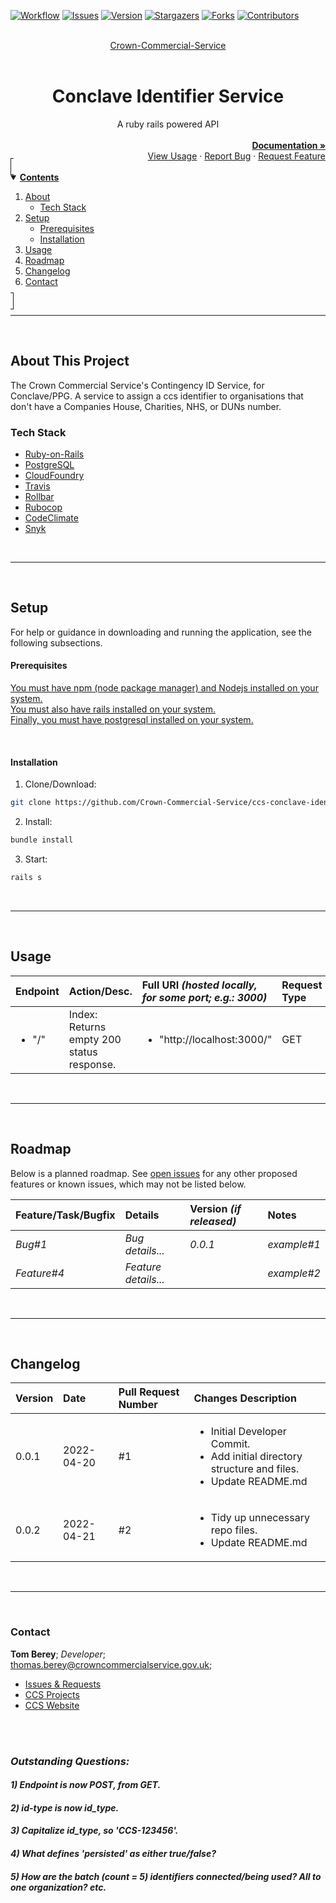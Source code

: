 <!-- PROJECT SHIELDS -->
[![Workflow][workflow-shield]][workflow-url]
[![Issues][issues-shield]][issues-url]
[![Version][version-shield]][version-url]
[![Stargazers][stars-shield]][stars-url]
[![Forks][forks-shield]][forks-url]
[![Contributors][contributors-shield]][contributors-url]



<!-- PROJECT LOGO -->
<br>
<div align="center">
  <a href="https://github.com/Crown-Commercial-Service">
    Crown-Commercial-Service
  </a><br><br>
  <div align="center"><h1>Conclave Identifier Service</h1>A ruby rails powered API</div>
  <div align="right">
    <br>
    <a href="https://github.com/Crown-Commercial-Service/ccs-conclave-identifier-service/blob/develop/README.md"><strong>Documentation »</strong></a>
    <br>
    <a href="#usage">View Usage</a>
    ·
    <a href="https://github.com/Crown-Commercial-Service/ccs-conclave-identifier-service/issues">Report Bug</a>
    ·
    <a href="https://github.com/Crown-Commercial-Service/ccs-conclave-identifier-service/issues">Request Feature</a>
  </div>
</div>



<!-- TABLE OF CONTENTS -->
<details open="open" style="padding:4px;display:inline;border-width:1px;border-style:solid;">
  <summary><b style="display: inline-block"><u>Contents</u></b></summary>
    <ol>
        <li>
        <a href="#about-this-project">About</a>
        <ul>
            <li><a href="#tech-stack">Tech Stack</a></li>
        </ul>
        </li>
        <li>
        <a href="#setup">Setup</a>
        <ul>
            <li><a href="#prerequisites">Prerequisites</a></li>
            <li><a href="#installation">Installation</a></li>
        </ul>
        </li>
        <li><a href="#usage">Usage</a></li>
        <li><a href="#roadmap">Roadmap</a></li>
        <li><a href="#changelog">Changelog</a></li>
        <li><a href="#contact">Contact</a></li>
    </ol>
</details><hr><br>



<!-- ABOUT THis PROJECT -->
## About This Project
The Crown Commercial Service's Contingency ID Service, for Conclave/PPG. A service to assign a ccs identifier to organisations that don't have a Companies House, Charities, NHS, or DUNs number.

### Tech Stack
* [Ruby-on-Rails](https://rubyonrails.org/)
* [PostgreSQL](https://www.postgresql.org)
* [CloudFoundry](https://www.cloudfoundry.org/)
* [Travis](https://www.travis-ci.com/)
* [Rollbar](https://rollbar.com/)
* [Rubocop](https://rubocop.org/)
* [CodeClimate](https://codeclimate.com/)
* [Snyk](https://snyk.io/)

<br><hr><br>



<!-- SETUP -->
## Setup
For help or guidance in downloading and running the application, see the following subsections.
<br>

#### Prerequisites
[You must have npm (node package manager) and Nodejs installed on your system.](https://docs.npmjs.com/downloading-and-installing-node-js-and-npm)<br>
[You must also have rails installed on your system.](https://guides.rubyonrails.org/v5.0/getting_started.html)<br>
[Finally, you must have postgresql installed on your system.](https://www.postgresql.org)

<br>

#### Installation
1. Clone/Download:
  ```sh
  git clone https://github.com/Crown-Commercial-Service/ccs-conclave-identifier-service.git
  ```
2. Install:
  ```sh
  bundle install
  ```
3. Start:
  ```sh
  rails s
  ```

<br><hr><br>



<!-- USAGE EXAMPLES -->
## Usage

| Endpoint | Action/Desc. | Full URI <i>(hosted locally, for some port; e.g.: 3000)</i> | Request Type |
|:---|:---|:---|:---|
| <ul><li>"/"</li></ul> | Index:<br>Returns empty 200 status response. | <ul><li>"http://localhost:3000/"</li></ul> | GET |

<br><hr><br>



<!-- ROADMAP -->
## Roadmap
Below is a planned roadmap. See [open issues][issues-url] for any other proposed features or known issues, which may not be listed below.

| Feature/Task/Bugfix | Details | Version <i>(if released)</i> | Notes |
|:---|:---|:---|:---|
| <i>Bug#1</i> | <i>Bug details...</i> | <i>0.0.1</i> | <i>example#1</i> |
| <i>Feature#4</i> | <i>Feature details...</i> |   | <i>example#2</i> |

<br><hr><br>



<!-- CHANGELOG -->
## Changelog

| Version | Date | Pull Request Number | Changes Description |
|:---|:---|:---|:---|
| 0.0.1 | 2022-04-20 | #1 | <ul><li>Initial Developer Commit.</li><li>Add initial directory structure and files.</li><li>Update README.md</li></ul> |
| 0.0.2 | 2022-04-21 | #2 | <ul><li>Tidy up unnecessary repo files.</li><li>Update README.md</li></ul> |

<br><hr><br>


<!-- CONTACT -->
### Contact

<b>Tom Berey</b>; <i>Developer</i>;<br>thomas.berey@crowncommercialservice.gov.uk;

* [Issues & Requests][issues-url]
* [CCS Projects](https://github.com/Crown-Commercial-Service?tab=repositories)
* [CCS Website](https://www.crowncommercial.gov.uk/)

<br>

<br>

<i>

### Outstanding Questions:

#### 1) Endpoint is now POST, from GET.

#### 2) id-type is now id_type.

#### 3) Capitalize id_type, so 'CCS-123456'.

#### 4) What defines 'persisted' as either true/false?

#### 5) How are the batch (count = 5) identifiers connected/being used? All to one organization? etc.

</i>

<br>

<!-- SPECIFIC URLS - NEED CHANGING PER PROJECT -->
[workflow-shield]: https://github.com/Crown-Commercial-Service/ccs-conclave-identifier-service/actions/workflows/codeql-analysis.yml/badge.svg
[workflow-url]: https://github.com/Crown-Commercial-Service/ccs-conclave-identifier-service/actions
[version-shield]: https://img.shields.io/github/v/release/Crown-Commercial-Service/social-stocks
[version-url]: https://github.com/Crown-Commercial-Service/ccs-conclave-identifier-service/releases/
[stars-shield]: https://img.shields.io/github/stars/Crown-Commercial-Service/social-stocks.svg
[stars-url]: https://github.com/Crown-Commercial-Service/ccs-conclave-identifier-service/stargazers
[contributors-shield]: https://img.shields.io/github/contributors/Crown-Commercial-Service/social-stocks.svg
[contributors-url]: https://github.com/Crown-Commercial-Service/ccs-conclave-identifier-service/graphs/contributors
[forks-shield]: https://img.shields.io/github/forks/Crown-Commercial-Service/social-stocks.svg
[forks-url]: https://github.com/Crown-Commercial-Service/ccs-conclave-identifier-service/network/members
[issues-shield]: https://img.shields.io/github/issues/Crown-Commercial-Service/social-stocks.svg
[issues-url]: https://github.com/Crown-Commercial-Service/ccs-conclave-identifier-service/issues
[project-url]: https://github.com/Crown-Commercial-Service/ccs-conclave-identifier-service/projects